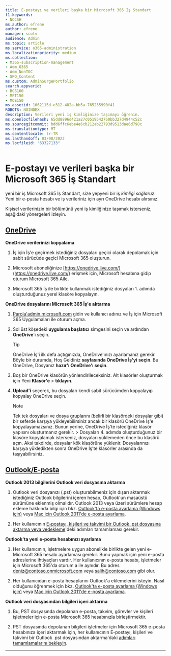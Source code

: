 ```yaml
---
title: E-postayı ve verileri başka bir Microsoft 365 İş Standart
f1.keywords:
- NOCSH
ms.author: efrene
author: efrene
manager: scotv
audience: Admin
ms.topic: article
ms.service: o365-administration
ms.localizationpriority: medium
ms.collection:
- M365-subscription-management
- Adm_O365
- Adm_NonTOC
- SPO_Content
ms.custom: AdminSurgePortfolio
search.appverid:
- BCS160
- MET150
- MOE150
ms.assetid: 1062115d-e312-482a-bb5a-765235990f41
ROBOTS: NOINDEX
description: Verileri yeni iş kimliğinize taşımayı öğrenin.
ms.openlocfilehash: 65dd8896d421a27c0519542760bb327d4944c52c
ms.sourcegitcommit: bdd6ffc6ebe4e6cb212ab22793d9513dae6d798c
ms.translationtype: MT
ms.contentlocale: tr-TR
ms.lasthandoff: 03/08/2022
ms.locfileid: "63327133"
---
```

# <a name="move-email-and-data-to-microsoft-365-business-standard"></a>E-postayı ve verileri başka bir Microsoft 365 İş Standart

yeni bir iş Microsoft 365 İş Standart, size yepyeni bir iş *kimliği sağlaruz*. Yeni bir e-posta hesabı ve iş verileriniz için ayrı OneDrive hesabı alırsınız. 
  
Kişisel verilerinizin bir bölümünü yeni iş kimliğinize taşımak isterseniz, aşağıdaki yönergeleri izleyin.
  
## <a name="onedrive"></a>[OneDrive](#tab/OneDrive)
  
 **OneDrive verilerinizi kopyalama**
1. İş için İş'e geçirmek istediğiniz dosyaları geçici olarak depolamak için sabit sürücüde geçici Microsoft 365 oluşturun.
    
2. Microsoft aboneliğinize [https://onedrive.live.com/](https://onedrive.live.com/) erişmek için, Microsoft hesabına gidip oturum Microsoft 365 Aile. 
    
3. Microsoft 365 İş ile birlikte kullanmak istediğiniz dosyaları 1. adımda oluşturduğunuz yerel klasöre kopyalayın.
    
 **OneDrive dosyalarını Microsoft 365 İş'e aktarma**
1. [Parola'admin.microsoft.com](https://go.microsoft.com/fwlink/?LinkId=816877) gidin ve kullanıcı adınız ve İş için Microsoft 365 Uygulamaları ile oturum açma. 
    
2. Sol üst köşedeki **uygulama başlatıcı** simgesini seçin ve ardından **OneDrive**'ı seçin.
  
    > [!TIP]
    > OneDrive İş'i ilk defa açtığınızda, OneDrive'ınızı ayarlamanız gerekir. Böyle bir durumda, Hoş Geldiniz **sayfasında OneDrive İş'yi** **seçin**. Bu OneDrive, Dosyanız **hazır'ı OneDrive'ı seçin**. 
  
3. Boş bir OneDrive klasörün yönlendirileceksiniz. Alt klasörler oluşturmak için Yeni **Klasör'e** \> **tıklayın**.

4. **Upload'i** seçerek, bu dosyaları kendi sabit sürücümden kopyalayıp kopyalay OneDrive seçin. 
  
    > [!NOTE]
    >  Tek tek dosyaları ve dosya gruplarını (belirli bir klasördeki dosyalar gibi) bir seferde karşıya yükleyebilirsiniz ancak bir klasörü OneDrive İş'e kopyalayamazsınız. Bunun yerine, OneDrive İş'te istediğiniz klasör yapısını oluşturmanız gerekir. >  Dosyaları 4. adımda oluşturduğunuz bir klasöre kopyalamak isterseniz, dosyaları yüklemeden önce bu klasörü açın. Aksi takdirde, dosyalar kök klasörüne yüklenir. Dosyalarınızı karşıya yükledikten sonra OneDrive İş'te klasörler arasında da taşıyabilirsiniz. 
  
## <a name="outlookemail"></a>[Outlook/E-posta](#tab/Outlook)
  
 **Outlook 2013 bilgilerini Outlook veri dosyasına aktarma**
1. Outlook veri dosyanızı (.pst) oluşturabilmeniz için dışarı aktarmak istediğiniz Outlook bilgilerini içeren hesap, Outlook'un masaüstü sürümüne eklenmiş olmalıdır. Outlook 2013 veya üzeri sürümlere hesap ekleme hakkında bilgi için bkz. [Outlook'ta e-posta ayarlama (Windows için)](https://support.microsoft.com/office/6e27792a-9267-4aa4-8bb6-c84ef146101b) veya [Mac için Outlook 2011'de e-posta ayarlama](https://support.microsoft.com/office/de372dc4-9648-4044-a76c-e8a60e178d54).
    
2. Her kullanıcının [E-postayı, kişileri ve takvimi bir Outlook .pst dosyasına aktarma veya yedekleme](https://support.microsoft.com/office/14252b52-3075-4e9b-be4e-ff9ef1068f91)'deki adımları tamamlaması gerekir.
    
 **Outlook'ta yeni e-posta hesabınızı ayarlama**
1. Her kullanıcının, işletmelere uygun abonelikle birlikte gelen yeni e-Microsoft 365 hesabı ayarlaması gerekir. Bunu yapmak için yeni e-posta adreslerine ihtiyaçları vardır. Her kullanıcının e-posta hesabı, işletmeler için Microsoft 365'da oturum a ile aynıdır. Bu adres deniz@contoso.onmicrosoft.com veya salih@contoso.com gibi olur.
    
2. Her kullanıcıdan e-posta hesaplarını Outlook'a eklemelerini isteyin. Nasıl olduğunu öğrenmek için bkz. [Outlook'ta e-posta ayarlama (Windows için)](https://support.microsoft.com/office/6e27792a-9267-4aa4-8bb6-c84ef146101b) veya [Mac için Outlook 2011'de e-posta ayarlama](https://support.microsoft.com/office/de372dc4-9648-4044-a76c-e8a60e178d54).
    
 **Outlook veri dosyasından bilgileri içeri aktarma**
1. Bu, PST dosyasında depolanan e-posta, takvim, görevler ve kişileri işletmeler için e-posta Microsoft 365 hesabınızla birleştirmektir.
    
2. PST dosyasında depolanan bilgileri işletmeler için Microsoft 365 e-posta hesabınıza içeri aktarmak için, her kullanıcının E-postayı, kişileri ve takvimi bir Outlook .pst dosyasından aktarma'daki [adımları tamamlamalarını bekleyin](https://support.microsoft.com/office/431a8e9a-f99f-4d5f-ae48-ded54b3440ac).
    
---


